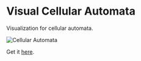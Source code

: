 Visual Cellular Automata
========================

Visualization for cellular automata.

![Cellular Automata](https://tbrindus.ca/assets/Visual-Cellular-Automata.png)

Get it [here](https://github.com/Xyene/Visual-Cellular-Automata/releases).
